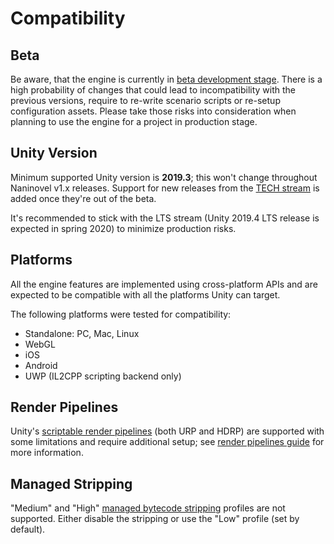 # Compatibility

## Beta

Be aware, that the engine is currently in [beta development stage](https://github.com/Elringus/NaninovelWeb/milestone/1). There is a high probability of changes that could lead to incompatibility with the previous versions, require to re-write scenario scripts or re-setup configuration assets. Please take those risks into consideration when planning to use the engine for a project in production stage. 

## Unity Version

Minimum supported Unity version is **2019.3**; this won't change throughout Naninovel v1.x releases. Support for new releases from the [TECH stream](https://blogs.unity3d.com/2018/04/09/new-plans-for-unity-releases-introducing-the-tech-and-long-term-support-lts-streams/) is added once they're out of the beta.

It's recommended to stick with the LTS stream (Unity 2019.4 LTS release is expected in spring 2020) to minimize production risks.

## Platforms

All the engine features are implemented using cross-platform APIs and are expected to be compatible with all the platforms Unity can target. 

The following platforms were tested for compatibility:
* Standalone: PC, Mac, Linux
* WebGL
* iOS
* Android
* UWP (IL2CPP scripting backend only)

## Render Pipelines

Unity's [scriptable render pipelines](https://docs.unity3d.com/Manual/ScriptableRenderPipeline.html) (both URP and HDRP) are supported with some limitations and require additional setup; see [render pipelines guide](/guide/render-pipelines.md) for more information.

## Managed Stripping

"Medium" and "High" [managed bytecode stripping](https://docs.unity3d.com/Manual/IL2CPP-BytecodeStripping) profiles are not supported. Either disable the stripping or use the "Low" profile (set by default).
